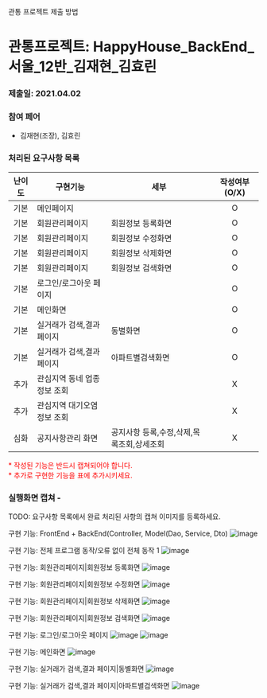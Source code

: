 관통 프로젝트 제출 방법

# 관통프로젝트: HappyHouse_BackEnd_서울_12반_김재현_김효린 
### 제출일: 2021.04.02

### 참여 페어
- 김재현(조장), 김효린 

### 처리된 요구사항 목록
  
|난이도|구현기능|세부|작성여부(O/X)|
|:---:|---|---|:---:|
|기본|메인페이지||O|
|기본|회원관리페이지|회원정보 등록화면|O|
|기본|회원관리페이지|회원정보 수정화면|O|
|기본|회원관리페이지|회원정보 삭제화면|O|
|기본|회원관리페이지|회원정보 검색화면|O|
|기본|로그인/로그아웃 페이지||O|
|기본|메인화면||O|
|기본|실거래가 검색,결과 페이지|동별화면|O|
|기본|실거래가 검색,결과 페이지|아파트별검색화면|O|
|추가|관심지역 동네 업종 정보 조회||X|
|추가|관심지역 대기오염 정보 조회||X|
|심화|공지사항관리 화면|공지사항 등록,수정,삭제,목록조회,상세조회|X|

<span style="color:red">
* 작성된 기능은 반드시 캡쳐되어야 합니다.<br>
* 추가로 구현한 기능을 표에 추가시키세요.
</span>

### 실행화면 캡쳐 - 
TODO: 요구사항 목록에서 완료 처리된 사항의 캡쳐 이미지를 등록하세요.

구현 기능: FrontEnd + BackEnd(Controller, Model(Dao, Service, Dto)
![image](/uploads/8e63938f1f4fdc4c16a04650b6d85c59/image.png)

구현 기능: 전체 프로그램 동작/오류 없이 전체 동작 1
![image](/uploads/9f274dc6bbc868dc96217ceab9ab746c/image.png)

구현 기능: 회원관리페이지|회원정보 등록화면
![image](/uploads/9f274dc6bbc868dc96217ceab9ab746c/image.png)

구현 기능: 회원관리페이지|회원정보 수정화면
![image](/uploads/4b7802bf5dddffd973663707c89829e1/image.png)

구현 기능: 회원관리페이지|회원정보 삭제화면
![image](/uploads/4b7802bf5dddffd973663707c89829e1/image.png)

구현 기능: 회원관리페이지|회원정보 검색화면
![image](/uploads/36bfbc7d374c27948125398d17797957/image.png)

구현 기능: 로그인/로그아웃 페이지
![image](/uploads/1d0d3958256d73fdfa31c34c13e2a5c9/image.png)
![image](/uploads/8d27f829f5292b019bb222f037815c7c/image.png)

구현 기능: 메인화면
![image](/uploads/4eee90f091433bb93811f9f6a938b240/image.png)

구현 기능: 실거래가 검색,결과 페이지|동별화면
![image](/uploads/4eee90f091433bb93811f9f6a938b240/image.png)

구현 기능: 실거래가 검색,결과 페이지|아파트별검색화면
![image](/uploads/7b7a0b2370e2ee8353e8c7285bb7415d/image.png)
